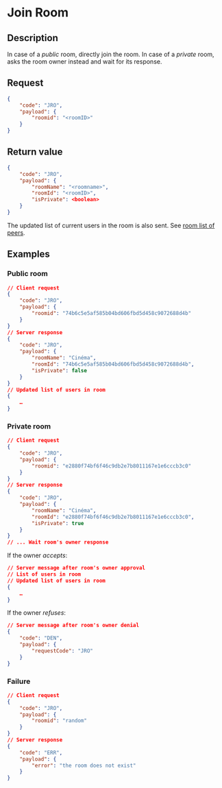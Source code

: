 # Join Room
## Description
In case of a *public* room, directly join the room.
In case of a *private* room, asks the room owner instead and wait for its response.

## Request

```json
{
	"code": "JRO",
	"payload": {
		"roomid": "<roomID>"
	}
}
```

## Return value

```json
{
	"code": "JRO",
	"payload": {
		"roomName": "<roomname>",
		"roomId": "<roomID>",
		"isPrivate": <boolean>
	}
}
```

The updated list of current users in the room is also sent. See [room list of peers](../responses/newpeers.md).

## Examples
### Public room

```json
// Client request
{
	"code": "JRO",
	"payload": {
		"roomid": "74b6c5e5af585b04bd606fbd5d458c9072688d4b"
	}
}
// Server response
{
	"code": "JRO",
	"payload": {
		"roomName": "Cinéma",
		"roomId": "74b6c5e5af585b04bd606fbd5d458c9072688d4b",
		"isPrivate": false
	}
}
// Updated list of users in room
{
	…
}
```

### Private room

```json
// Client request
{
	"code": "JRO",
	"payload": {
		"roomid": "e2880f74bf6f46c9db2e7b8011167e1e6cccb3c0"
	}
}
// Server response
{
	"code": "JRO",
	"payload": {
		"roomName": "Cinéma",
		"roomId": "e2880f74bf6f46c9db2e7b8011167e1e6cccb3c0",
		"isPrivate": true
	}
}
// ... Wait room's owner response
```

If the owner *accepts*:
```json
// Server message after room's owner approval
// List of users in room
// Updated list of users in room
{
	…
}
```

If the owner *refuses*:
```json
// Server message after room's owner denial
{
	"code": "DEN",
	"payload": {
		"requestCode": "JRO"
	}
}
```


### Failure
```json
// Client request
{
	"code": "JRO",
	"payload": {
		"roomid": "random"
	}
}
// Server response
{
	"code": "ERR",
	"payload": {
		"error": "the room does not exist"
	}
}
```

